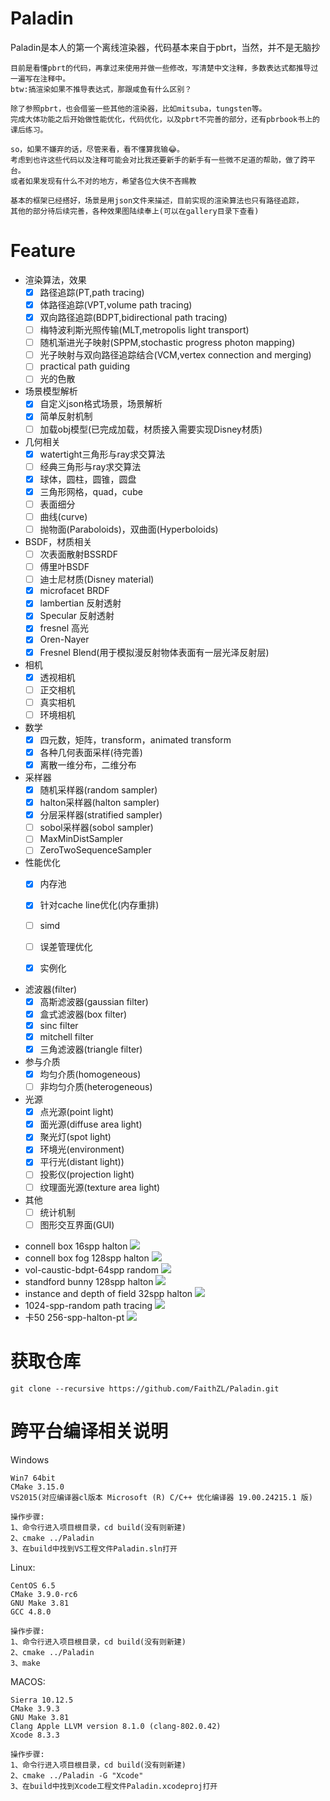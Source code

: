 # Paladin


Paladin是本人的第一个离线渲染器，代码基本来自于pbrt，当然，并不是无脑抄

	目前是看懂pbrt的代码，再拿过来使用并做一些修改，写清楚中文注释，多数表达式都推导过一遍写在注释中。
	btw:搞渲染如果不推导表达式，那跟咸鱼有什么区别？

	除了参照pbrt，也会借鉴一些其他的渲染器，比如mitsuba，tungsten等。
	完成大体功能之后开始做性能优化，代码优化，以及pbrt不完善的部分，还有pbrbook书上的课后练习。

	so，如果不嫌弃的话，尽管来看，看不懂算我输😂。
	考虑到也许这些代码以及注释可能会对比我还要新手的新手有一些微不足道的帮助，做了跨平台。
	或者如果发现有什么不对的地方，希望各位大侠不吝赐教

	基本的框架已经搭好，场景是用json文件来描述，目前实现的渲染算法也只有路径追踪，
	其他的部分待后续完善，各种效果图陆续奉上(可以在gallery目录下查看)

# Feature

- 渲染算法，效果
  - [x] 路径追踪(PT,path tracing)
  - [x] 体路径追踪(VPT,volume path tracing)
  - [x] 双向路径追踪(BDPT,bidirectional path tracing)
  - [ ] 梅特波利斯光照传输(MLT,metropolis light transport)
  - [ ] 随机渐进光子映射(SPPM,stochastic progress photon mapping)
  - [ ] 光子映射与双向路径追踪结合(VCM,vertex connection and merging)
  - [ ] practical path guiding
  - [ ] 光的色散

- 场景模型解析
  - [x] 自定义json格式场景，场景解析
  - [x] 简单反射机制 
  - [ ] 加载obj模型(已完成加载，材质接入需要实现Disney材质)

- 几何相关
  - [x] watertight三角形与ray求交算法
  - [ ] 经典三角形与ray求交算法
  - [x] 球体，圆柱，圆锥，圆盘
  - [x] 三角形网格，quad，cube
  - [ ] 表面细分
  - [ ] 曲线(curve)
  - [ ] 抛物面(Paraboloids)，双曲面(Hyperboloids)

- BSDF，材质相关
  - [ ] 次表面散射BSSRDF
  - [ ] 傅里叶BSDF
  - [ ] 迪士尼材质(Disney material)
  - [x] microfacet BRDF
  - [x] lambertian 反射透射
  - [x] Specular 反射透射
  - [x] fresnel 高光
  - [x] Oren-Nayer
  - [x] Fresnel Blend(用于模拟漫反射物体表面有一层光泽反射层)

- 相机
  - [x] 透视相机
  - [ ] 正交相机
  - [ ] 真实相机
  - [ ] 环境相机

- 数学
  - [x] 四元数，矩阵，transform，animated transform
  - [x] 各种几何表面采样(待完善)
  - [x] 离散一维分布，二维分布
  
- 采样器
  - [x] 随机采样器(random sampler)
  - [x] halton采样器(halton sampler)
  - [x] 分层采样器(stratified sampler)
  - [ ] sobol采样器(sobol sampler)
  - [ ] MaxMinDistSampler
  - [ ] ZeroTwoSequenceSampler

- 性能优化
  - [x] 内存池
  - [x] 针对cache line优化(内存重排)
  - [ ] simd
  - [ ] 误差管理优化
  - [x] 实例化


- 滤波器(filter)
  - [x] 高斯滤波器(gaussian filter)
  - [x] 盒式滤波器(box filter)
  - [x] sinc filter
  - [x] mitchell filter
  - [x] 三角滤波器(triangle filter)

- 参与介质
  - [x] 均匀介质(homogeneous)
  - [ ] 非均匀介质(heterogeneous)

- 光源
  - [x] 点光源(point light)
  - [x] 面光源(diffuse area light)
  - [x] 聚光灯(spot light)
  - [x] 环境光(environment)
  - [x] 平行光(distant light))
  - [ ] 投影仪(projection light)
  - [ ] 纹理面光源(texture area light)

- 其他
  - [ ] 统计机制
  - [ ] 图形交互界面(GUI)

 * connell box 16spp halton
   ![](https://github.com/FaithZL/Paladin/blob/master/gallery/connellbox-pt-16spp-halton.png)
 * connell box fog 128spp halton
   ![](https://github.com/FaithZL/Paladin/blob/master/gallery/connellbox-fog-halton-128spp.png)
 * vol-caustic-bdpt-64spp random
   ![](https://github.com/FaithZL/Paladin/blob/master/gallery/vol-caustic-bdpt-64spp.png)
 * standford bunny 128spp halton
   ![](https://github.com/FaithZL/Paladin/blob/master/gallery/standford_bunny-halton-128spp.png)
 * instance and depth of field 32spp halton
   ![](https://github.com/FaithZL/Paladin/blob/master/gallery/instance-dof-32spp-halton.png)
 * 1024-spp-random path tracing
   ![](https://github.com/FaithZL/Paladin/blob/master/gallery/breakfast_room_1024spp_pt.png)
 * 卡50 256-spp-halton-pt
   ![](https://github.com/FaithZL/Paladin/blob/master/gallery/ka50-pt-256spp.png)

# 获取仓库
	git clone --recursive https://github.com/FaithZL/Paladin.git

# 跨平台编译相关说明
Windows

	Win7 64bit
	CMake 3.15.0
	VS2015(对应编译器cl版本 Microsoft (R) C/C++ 优化编译器 19.00.24215.1 版)

	操作步骤:
	1、命令行进入项目根目录，cd build(没有则新建)
	2、cmake ../Paladin
	3、在build中找到VS工程文件Paladin.sln打开


Linux:

	CentOS 6.5
	CMake 3.9.0-rc6
	GNU Make 3.81
	GCC 4.8.0

	操作步骤:
	1、命令行进入项目根目录，cd build(没有则新建)
	2、cmake ../Paladin
	3、make


MACOS:

	Sierra 10.12.5
	CMake 3.9.3
	GNU Make 3.81
	Clang Apple LLVM version 8.1.0 (clang-802.0.42)
	Xcode 8.3.3

	操作步骤:
	1、命令行进入项目根目录，cd build(没有则新建)
	2、cmake ../Paladin -G "Xcode"
	3、在build中找到Xcode工程文件Paladin.xcodeproj打开

